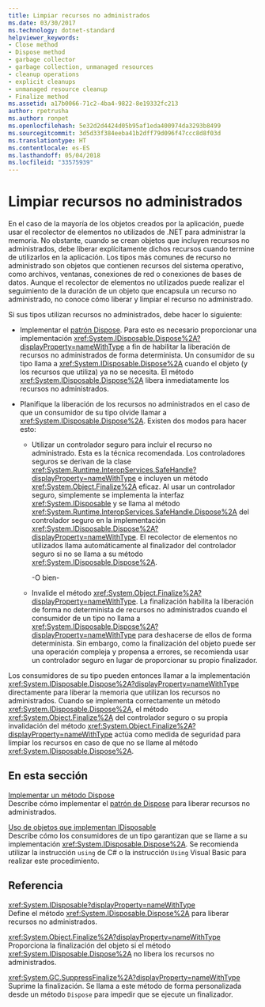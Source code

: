 ```yaml
---
title: Limpiar recursos no administrados
ms.date: 03/30/2017
ms.technology: dotnet-standard
helpviewer_keywords:
- Close method
- Dispose method
- garbage collector
- garbage collection, unmanaged resources
- cleanup operations
- explicit cleanups
- unmanaged resource cleanup
- Finalize method
ms.assetid: a17b0066-71c2-4ba4-9822-8e19332fc213
author: rpetrusha
ms.author: ronpet
ms.openlocfilehash: 5e32d2d4424d05b95af1eda400974da3293b8499
ms.sourcegitcommit: 3d5d33f384eeba41b2dff79d096f47ccc8d8f03d
ms.translationtype: HT
ms.contentlocale: es-ES
ms.lasthandoff: 05/04/2018
ms.locfileid: "33575939"
---
```

# <a name="cleaning-up-unmanaged-resources"></a>Limpiar recursos no administrados
En el caso de la mayoría de los objetos creados por la aplicación, puede usar el recolector de elementos no utilizados de .NET para administrar la memoria. No obstante, cuando se crean objetos que incluyen recursos no administrados, debe liberar explícitamente dichos recursos cuando termine de utilizarlos en la aplicación. Los tipos más comunes de recurso no administrado son objetos que contienen recursos del sistema operativo, como archivos, ventanas, conexiones de red o conexiones de bases de datos. Aunque el recolector de elementos no utilizados puede realizar el seguimiento de la duración de un objeto que encapsula un recurso no administrado, no conoce cómo liberar y limpiar el recurso no administrado.  
  
 Si sus tipos utilizan recursos no administrados, debe hacer lo siguiente:  
  
-   Implementar el [patrón Dispose](../../../docs/standard/design-guidelines/dispose-pattern.md). Para esto es necesario proporcionar una implementación <xref:System.IDisposable.Dispose%2A?displayProperty=nameWithType> a fin de habilitar la liberación de recursos no administrados de forma determinista. Un consumidor de su tipo llama a <xref:System.IDisposable.Dispose%2A> cuando el objeto (y los recursos que utiliza) ya no se necesita. El método <xref:System.IDisposable.Dispose%2A> libera inmediatamente los recursos no administrados.  
  
-   Planifique la liberación de los recursos no administrados en el caso de que un consumidor de su tipo olvide llamar a <xref:System.IDisposable.Dispose%2A>. Existen dos modos para hacer esto:  
  
    -   Utilizar un controlador seguro para incluir el recurso no administrado. Esta es la técnica recomendada. Los controladores seguros se derivan de la clase <xref:System.Runtime.InteropServices.SafeHandle?displayProperty=nameWithType> e incluyen un método <xref:System.Object.Finalize%2A> eficaz. Al usar un controlador seguro, simplemente se implementa la interfaz <xref:System.IDisposable> y se llama al método <xref:System.Runtime.InteropServices.SafeHandle.Dispose%2A> del controlador seguro en la implementación <xref:System.IDisposable.Dispose%2A?displayProperty=nameWithType>. El recolector de elementos no utilizados llama automáticamente al finalizador del controlador seguro si no se llama a su método <xref:System.IDisposable.Dispose%2A>.  
  
         -O bien-  
  
    -   Invalide el método <xref:System.Object.Finalize%2A?displayProperty=nameWithType>. La finalización habilita la liberación de forma no determinista de recursos no administrados cuando el consumidor de un tipo no llama a <xref:System.IDisposable.Dispose%2A?displayProperty=nameWithType> para deshacerse de ellos de forma determinista. Sin embargo, como la finalización del objeto puede ser una operación compleja y propensa a errores, se recomienda usar un controlador seguro en lugar de proporcionar su propio finalizador.  
  
 Los consumidores de su tipo pueden entonces llamar a la implementación <xref:System.IDisposable.Dispose%2A?displayProperty=nameWithType> directamente para liberar la memoria que utilizan los recursos no administrados. Cuando se implementa correctamente un método <xref:System.IDisposable.Dispose%2A>, el método <xref:System.Object.Finalize%2A> del controlador seguro o su propia invalidación del método <xref:System.Object.Finalize%2A?displayProperty=nameWithType> actúa como medida de seguridad para limpiar los recursos en caso de que no se llame al método <xref:System.IDisposable.Dispose%2A>.  
  
## <a name="in-this-section"></a>En esta sección  
 [Implementar un método Dispose](../../../docs/standard/garbage-collection/implementing-dispose.md)  
 Describe cómo implementar el [patrón de Dispose](../../../docs/standard/design-guidelines/dispose-pattern.md) para liberar recursos no administrados.  
  
 [Uso de objetos que implementan IDisposable](../../../docs/standard/garbage-collection/using-objects.md)  
 Describe cómo los consumidores de un tipo garantizan que se llame a su implementación <xref:System.IDisposable.Dispose%2A>. Se recomienda utilizar la instrucción `using` de C# o la instrucción `Using` Visual Basic para realizar este procedimiento.  
  
## <a name="reference"></a>Referencia  
 <xref:System.IDisposable?displayProperty=nameWithType>  
 Define el método <xref:System.IDisposable.Dispose%2A> para liberar recursos no administrados.  
  
 <xref:System.Object.Finalize%2A?displayProperty=nameWithType>  
 Proporciona la finalización del objeto si el método <xref:System.IDisposable.Dispose%2A> no libera los recursos no administrados.  
  
 <xref:System.GC.SuppressFinalize%2A?displayProperty=nameWithType>  
 Suprime la finalización. Se llama a este método de forma personalizada desde un método `Dispose` para impedir que se ejecute un finalizador.
